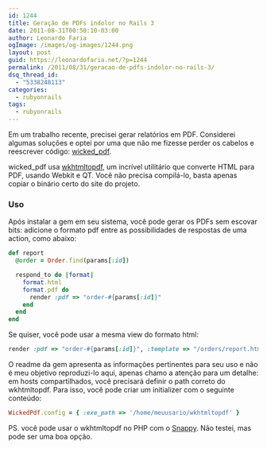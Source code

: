 ```yaml
---
id: 1244
title: Geração de PDFs indolor no Rails 3
date: 2011-08-31T00:50:10-03:00
author: Leonardo Faria
ogImage: /images/og-images/1244.png
layout: post
guid: https://leonardofaria.net/?p=1244
permalink: /2011/08/31/geracao-de-pdfs-indolor-no-rails-3/
dsq_thread_id:
  - "5338248113"
categories:
  - rubyonrails
tags:
  - rubyonrails
---
```

Em um trabalho recente, precisei gerar relatórios em PDF. Considerei algumas soluções e optei por uma que não me fizesse perder os cabelos e reescrever código: [wicked_pdf](https://github.com/mileszs/wicked_pdf).

wicked_pdf usa [wkhtmltopdf](http://code.google.com/p/wkhtmltopdf/), um incrível utilitário que converte HTML para PDF, usando Webkit e QT. Você não precisa compilá-lo, basta apenas copiar o binário certo do site do projeto.

### Uso

Após instalar a gem em seu sistema, você pode gerar os PDFs sem escovar bits: adicione o formato pdf entre as possibilidades de respostas de uma action, como abaixo:

```ruby
def report
  @order = Order.find(params[:id])

  respond_to do |format|
    format.html
    format.pdf do
      render :pdf => "order-#{params[:id]}"
    end
  end  
end
```

Se quiser, você pode usar a mesma view do formato html:

```ruby
render :pdf => "order-#{params[:id]}", :template => "/orders/report.html.erb"
```

O readme da gem apresenta as informações pertinentes para seu uso e não é meu objetivo reproduzi-lo aqui, apenas chamo a atenção para um detalhe: em hosts compartilhados, você precisará definir o path correto do wkhtmltopdf. Para isso, você pode criar um initializer com o seguinte conteúdo:

```ruby
WickedPdf.config = { :exe_path => '/home/meuusario/wkhtmltopdf' }
```

PS. você pode usar o wkhtmltopdf no PHP com o [Snappy](https://github.com/knplabs/snappy). Não testei, mas pode ser uma boa opção.
